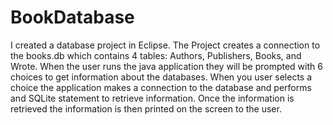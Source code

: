 # BookDatabase
I created a database project in Eclipse. The Project creates a connection to the books.db which contains 4 tables: Authors, Publishers, Books, and Wrote. When the user runs the java application they will be prompted with 6 choices to get information about the databases. When you user selects a choice the application makes a connection to the database and performs and SQLite statement to retrieve information. Once the information is retrieved the information is then printed on the screen to the user.
